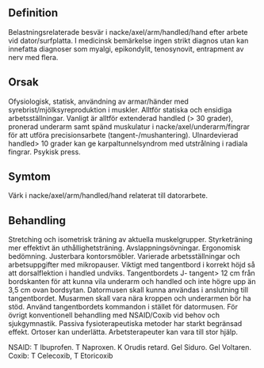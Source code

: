 ## Definition

Belastningsrelaterade besvär i nacke/axel/arm/handled/hand efter arbete vid dator/surfplatta. I medicinsk bemärkelse ingen strikt diagnos utan kan innefatta diagnoser som myalgi, epikondylit, tenosynovit, entrapment av nerv med flera.

## Orsak

Ofysiologisk, statisk, användning av armar/händer med syrebrist/mjölksyreproduktion i muskler. Alltför statiska och ensidiga arbetsställningar. Vanligt är alltför extenderad handled (> 30 grader), pronerad underarm samt spänd muskulatur i nacke/axel/underarm/fingrar för att utföra precisionsarbete (tangent-/mushantering). Ulnardevierad handled> 10 grader kan ge karpaltunnelsyndrom med utstrålning i radiala fingrar. Psykisk press.

## Symtom

Värk i nacke/axel/arm/handled/hand relaterat till datorarbete.

## Behandling

Stretching och isometrisk träning av aktuella muskelgrupper. Styrketräning mer effektivt än uthållighetsträning. Avslappningsövningar. Ergonomisk bedömning. Justerbara kontorsmöbler. Varierade arbetsställningar och arbetsuppgifter med mikropauser. Viktigt med tangentbord i korrekt höjd så att dorsalflektion i handled undviks. Tangentbordets J- tangent> 12 cm från bordskanten för att kunna vila underarm och handled och inte högre upp än 3,5 cm ovan bordsytan. Datormusen skall kunna användas i anslutning till tangentbordet. Musarmen skall vara nära kroppen och underarmen bör ha stöd. Använd tangentbordets kommandon i stället för datormusen. För övrigt konventionell behandling med NSAID/Coxib vid behov och sjukgymnastik. Passiva fysioterapeutiska metoder har starkt begränsad effekt. Ortoser kan underlätta. Arbetsterapeuter kan vara till stor hjälp.


NSAID: T Ibuprofen. T Naproxen. K Orudis retard. Gel Siduro. Gel Voltaren.
Coxib: T Celecoxib, T Etoricoxib 
 

